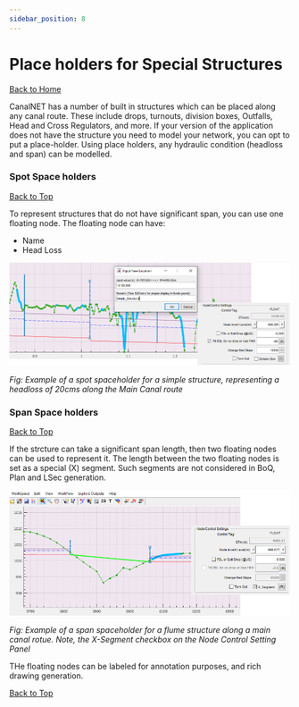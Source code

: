 ```yaml
---
sidebar_position: 8
---
```


# Place holders for Special Structures
[Back to Home](../index.md#wellcome)

CanalNET has a number of built in structures which can be placed along any canal route. These include drops, turnouts, division boxes, Outfalls, Head and Cross Regulators, and more. If your version of the application does not have the structure you need to model your network, you can opt to put a place-holder. Using place holders, any hydraulic condition (headloss and span) can be modelled.

### Spot Space holders
[Back to Top](#)

To represent structures that do not have significant span, you can use one floating node. The floating node can have:
- Name
- Head Loss

![](Images/Image%20092.png)

*Fig: Example of a spot spaceholder for a simple structure, representing a headloss of 20cms along the Main Canal route*

### Span Space holders
[Back to Top](#)

If the strcture can take a significant span length, then two floating nodes can be used to represent it. The length between the two floating nodes is set as a special (X) segment. Such segments are not considered in BoQ, Plan and LSec generation.

![](Images/Image%20091.png)

*Fig: Example of a span spaceholder for a flume structure along a main canal rotue. Note, the X-Segment checkbox on the Node Control Setting Panel*

THe floating nodes can be labeled for annotation purposes, and rich drawing generation.

[Back to Top](#)